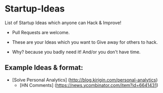 Startup-Ideas
=============

List of Startup Ideas which anyone can Hack &amp; Improve! 
- Pull Requests are welcome.

- These are your Ideas which you want to Give away for others to hack.

- Why? because you badly need it! And/or you don't have time.


## Example Ideas & format:

+ [Solve Personal Analytics] (http://blog.kirigin.com/personal-analytics)
     - [HN Comments] (https://news.ycombinator.com/item?id=6641431)
